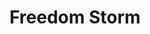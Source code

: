 ---
pid: CH599
title: Freedom Storm
location_transcription: Rocky Steps
zipcode: 
outside_phl: 
neighborhood: 
age: '47'
age_range: 40-49
instagram: 
image_file_name: CH_599.jpg
proposal_transcription: 
topic: Freedom
topic_summary: '0'
type: Sculpture Statue
keywords_other: freedom
credit: 
image_labels: 
twitter: apeluffo
facebook: 
permalink: "/monuments/ch599/"
layout: item-page
---